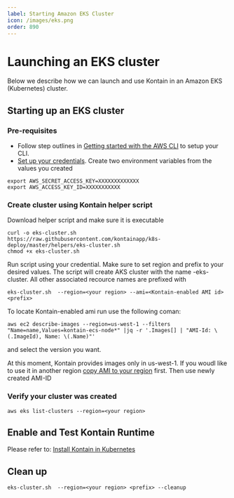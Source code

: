 ```yaml
---
label: Starting Amazon EKS Cluster
icon: /images/eks.png
order: 890
---
```


# Launching an EKS cluster
Below we describe how we can launch and use Kontain in an Amazon EKS (Kubernetes) cluster.

## Starting up an EKS cluster

### Pre-requisites
- Follow step outlines in [Getting started with the AWS CLI](https://docs.aws.amazon.com/cli/latest/userguide/cli-chap-getting-started.html) to setup your CLI. 
- [Set up your credentials](https://docs.aws.amazon.com/cli/latest/userguide/cli-configure-quickstart.html). Create two environment variables from the values you created

```shell
export AWS_SECRET_ACCESS_KEY=XXXXXXXXXXXXX
export AWS_ACCESS_KEY_ID=XXXXXXXXXXX
```

### Create cluster using Kontain helper script

Download helper script and make sure it is executable

```shell
curl -o eks-cluster.sh https://raw.githubusercontent.com/kontainapp/k8s-deploy/master/helpers/eks-cluster.sh
chmod +x eks-cluster.sh
```

Run script using your credential. Make sure to set region and prefix to your desired values.  The script will create AKS cluster with the name <prefix>-eks-cluster. All other associated recource names are prefixed with <prefix> 

```shell
eks-cluster.sh  --region=<your region> --ami=<Kontain-enabled AMI id> <prefix>
```

To locate Kontain-enabled ami run use the following coman:

```shell
aws ec2 describe-images --region=us-west-1 --filters "Name=name,Values=kontain-ecs-node*" |jq -r '.Images[] | "AMI-Id: \(.ImageId), Name: \(.Name)"'
```

and select the version you want. 

At this moment, Kontain provides images only in us-west-1. If you woudl like to use it in another region [copy AMI to your region](https://docs.aws.amazon.com/AWSEC2/latest/UserGuide/CopyingAMIs.html) first. Then use newly created AMI-ID


### Verify your cluster was created
```shell
aws eks list-clusters --region=<your region>
```
## Enable and Test Kontain Runtime
Please refer to: [Install Kontain in Kubernetes](/getting_started/kubenetes/)
## Clean up
```shell
eks-cluster.sh  --region=<your region> <prefix> --cleanup
```